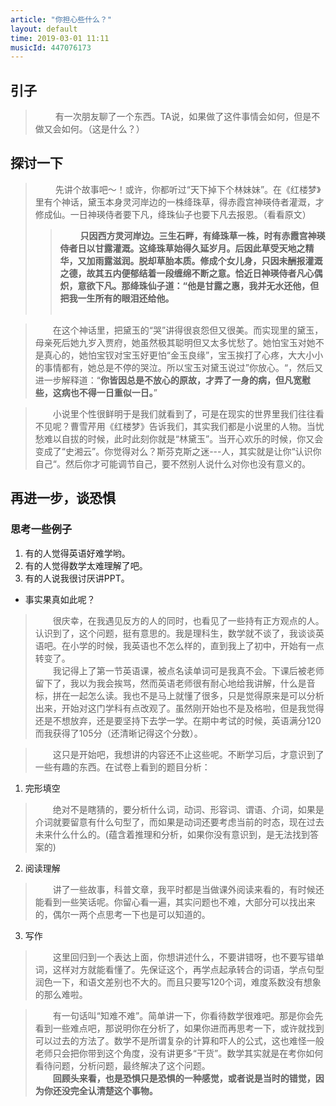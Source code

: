 ```yaml
---
article: "你担心些什么？"
layout: default
time: 2019-03-01 11:11
musicId: 447076173
---
```



## 引子
>&emsp;&emsp; 有一次朋友聊了一个东西。TA说，如果做了这件事情会如何，但是不做又会如何。（这是什么？）  

<div id="music"></div>

## 探讨一下
>&emsp;&emsp; 先讲个故事吧～！或许，你都听过“天下掉下个林妹妹”。在《红楼梦》里有个神话，黛玉本身灵河岸边的一株绛珠草，得赤霞宫神瑛侍者灌溉，才修成仙。一日神瑛侍者要下凡，绛珠仙子也要下凡去报恩。（看看原文）
>> &emsp;&emsp; **只因西方灵河岸边。三生石畔，有绛珠草一株，时有赤霞宫神瑛侍者日以甘露灌溉。这绛珠草始得久延岁月。后因此草受天地之精华，又加雨露滋润。脱却草胎本质。修成个女儿身，只因未酬报灌溉之德，故其五内便郁结着一段缠绵不断之意。恰近日神瑛侍者凡心偶炽，意欲下凡。那绛珠仙子道：“他是甘露之惠，我并无水还他，但把我一生所有的眼泪还给他。**   
&emsp;   

> &emsp;&emsp;在这个神话里，把黛玉的“哭”讲得很哀怨但又很美。而实现里的黛玉，母亲死后她九岁入贾府，她虽然极其聪明但又太多忧愁了。她怕宝玉对她不是真心的，她怕宝钗对宝玉好更怕“金玉良缘”，宝玉挨打了心疼，大大小小的事情都有，她总是不停的哭泣。所以宝玉对黛玉说过”你放心。“，然后又进一步解释道：“**你皆因总是不放心的原故，才弄了一身的病，但凡宽慰些，这病也不得一日重似一日。**”

> &emsp;&emsp;小说里个性很鲜明于是我们就看到了，可是在现实的世界里我们往往看不见呢？曹雪芹用《红楼梦》告诉我们，其实我们都是小说里的人物。当忧愁难以自拔的时候，此时此刻你就是“林黛玉”。当开心欢乐的时候，你又会变成了“史湘云”。你觉得对么？斯芬克斯之迷---人，其实就是让你“认识你自己“。然后你才可能调节自己，要不然别人说什么对你也没有意义的。  

## 再进一步，谈恐惧

### 思考一些例子
1. 有的人觉得英语好难学哟。
2. 有的人觉得数学太难理解了吧。
3. 有的人说我很讨厌讲PPT。
- 事实果真如此呢？

> &emsp;&emsp;很庆幸，在我遇见反方的人的同时，也看见了一些持有正方观点的人。认识到了，这个问题，挺有意思的。我是理科生，数学就不谈了，我谈谈英语吧。在小学的时候，我英语也不怎么样的，直到我上了初中，开始有一点转变了。  
 &emsp;&emsp;我记得上了第一节英语课，被点名读单词可是我真不会。下课后被老师留下了，我以为我会挨骂，然而英语老师很有耐心地给我讲解，什么是音标，拼在一起怎么读。我也不是马上就懂了很多，只是觉得原来是可以分析出来，开始对这门学科有点改观了。虽然刚开始也不是及格啦，但是我觉得还是不想放弃，还是要坚持下去学一学。在期中考试的时候，英语满分120而我获得了105分（还清晰记得这个分数）。

> &emsp;&emsp;这只是开始吧，我想讲的内容还不止这些呢。不断学习后，才意识到了一些有趣的东西。在试卷上看到的题目分析：
1. 完形填空  
>  &emsp;&emsp;绝对不是瞎猜的，要分析什么词，动词、形容词、谓语、介词，如果是介词就要留意有什么句型了，而如果是动词还要考虑当前的时态，现在过去未来什么什么的。(蕴含着推理和分析，如果你没有意识到，是无法找到答案的)
2. 阅读理解
> &emsp;&emsp;讲了一些故事，科普文章，我平时都是当做课外阅读来看的，有时候还能看到一些笑话呢。你留心看一遍，其实问题也不难，大部分可以找出来的，偶尔一两个点思考一下也是可以知道的。
3. 写作
> &emsp;&emsp;这里回归到一个表达上面，你想讲述什么，不要讲错呀，也不要写错单词，这样对方就能看懂了。先保证这个，再学点起承转合的词语，学点句型润色一下，和语文差别也不大的。而且只要写120个词，难度系数没有想象的那么难啦。

> &emsp;&emsp;有一句话叫“知难不难”。简单讲一下，你看待数学很难吧。那是你会先看到一些难点吧，那说明你在分析了，如果你进而再思考一下，或许就找到可以过去的方法了。数学不是所谓复杂的计算和吓人的公式，这也难怪一般老师只会把你带到这个角度，没有讲更多“干货”。数学其实就是在考你如何看待问题，分析问题，最终解决了这个问题。   
> &emsp;&emsp;**回顾头来看，也是恐惧只是恐惧的一种感觉，或者说是当时的错觉，因为你还没完全认清楚这个事物。**

